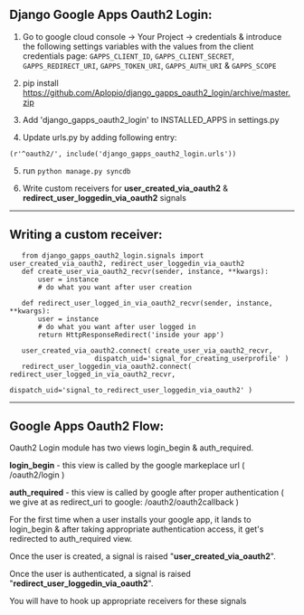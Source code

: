 Django Google Apps Oauth2 Login:
--------------------------------

1. Go to google cloud console -> Your Project -> credentials & introduce the following settings variables with the values from the client credentials page:
   `GAPPS_CLIENT_ID`,
   `GAPPS_CLIENT_SECRET`,
   `GAPPS_REDIRECT_URI`,
   `GAPPS_TOKEN_URI`,
   `GAPPS_AUTH_URI` &
   `GAPPS_SCOPE`

2. pip install https://github.com/Aplopio/django_gapps_oauth2_login/archive/master.zip


3. Add 'django_gapps_oauth2_login' to INSTALLED_APPS in settings.py
 
4. Update urls.py by adding following entry: 

  `(r'^oauth2/', include('django_gapps_oauth2_login.urls'))`

5. run `python manage.py syncdb`

6. Write custom receivers for <b>user_created_via_oauth2</b> & <b>redirect_user_loggedin_via_oauth2</b> signals

-----------------------------------------------------
Writing a custom receiver:
--------------------------
```
   from django_gapps_oauth2_login.signals import user_created_via_oauth2, redirect_user_loggedin_via_oauth2
   def create_user_via_oauth2_recvr(sender, instance, **kwargs):
       user = instance
       # do what you want after user creation      
   
   def redirect_user_logged_in_via_oauth2_recvr(sender, instance, **kwargs):
       user = instance
       # do what you want after user logged in
       return HttpResponseRedirect('inside your app')
   
   user_created_via_oauth2.connect( create_user_via_oauth2_recvr, 
                     dispatch_uid='signal_for_creating_userprofile' )
   redirect_user_loggedin_via_oauth2.connect( redirect_user_logged_in_via_oauth2_recvr,
                     dispatch_uid='signal_to_redirect_user_loggedin_via_oauth2' )
```
-----------------------------------------------------

Google Apps Oauth2 Flow:
------------------------
 
Oauth2 Login module has two views login_begin & auth_required.

<b>login_begin</b> - this view is called by the google markeplace url ( /oauth2/login )

<b>auth_required</b> - this view is called by google after proper authentication ( we give at as redirect_uri to google: /oauth2/oauth2callback )

For the first time when a user installs your google app, it lands to login_begin & after taking appropriate authentication access, it get's redirected to auth_required view.

Once the user is created, a signal is raised "<b>user_created_via_oauth2</b>".

Once the user is authenticated, a signal is raised "<b>redirect_user_loggedin_via_oauth2</b>".

You will have to hook up appropriate receivers for these signals






